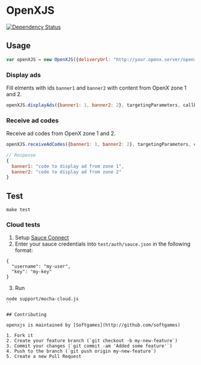 # OpenXJS
[![Dependency Status](https://gemnasium.com/softgames/openxjs.png)](https://gemnasium.com/softgames/openxjs)

## Usage

```javascript
var openXJS = new OpenXJS({deliveryUrl: "http://your.openx.server/openx/www/delivery/"});
```

### Display ads
Fill elments with ids `banner1` and `banner2` with content from OpenX zone 1 and 2.

```javascript
openXJS.displayAds({banner1: 1, banner2: 2}, targetingParameters, callback);
```

### Receive ad codes
Receive ad codes from OpenX zone 1 and 2.

```javascript
openXJS.receiveAdCodes({banner1: 1, banner2: 2}, targetingParameters, callback);
```

```javascript
// Response
{
  banner1: "code to display ad from zone 1",
  banner2: "code to display ad from zone 2"
}
```

## Test

```
make test
```

### Cloud tests
1. Setup [Sauce Connect](https://saucelabs.com/connect)
2. Enter your sauce credentials into `test/auth/sauce.json` in the following format:
```
{
  "username": "my-user",
  "key": "my-key"
}
```
3. Run
```
node support/mocha-cloud.js
``

## Contributing

openxjs is maintained by [Softgames](http://github.com/softgames)

1. Fork it
2. Create your feature branch (`git checkout -b my-new-feature`)
3. Commit your changes (`git commit -am 'Added some feature'`)
4. Push to the branch (`git push origin my-new-feature`)
5. Create a new Pull Request
